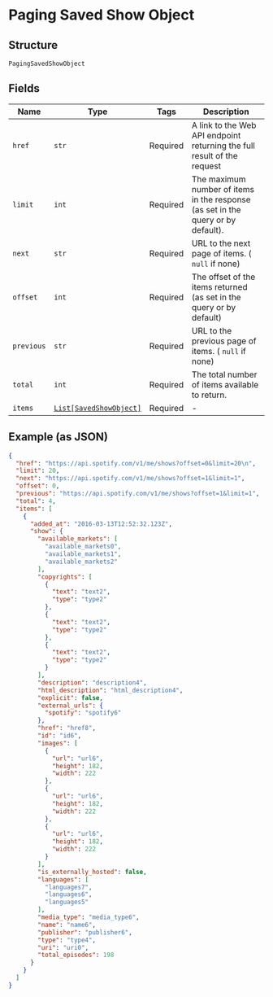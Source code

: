 
# Paging Saved Show Object

## Structure

`PagingSavedShowObject`

## Fields

| Name | Type | Tags | Description |
|  --- | --- | --- | --- |
| `href` | `str` | Required | A link to the Web API endpoint returning the full result of the request |
| `limit` | `int` | Required | The maximum number of items in the response (as set in the query or by default). |
| `next` | `str` | Required | URL to the next page of items. ( `null` if none) |
| `offset` | `int` | Required | The offset of the items returned (as set in the query or by default) |
| `previous` | `str` | Required | URL to the previous page of items. ( `null` if none) |
| `total` | `int` | Required | The total number of items available to return. |
| `items` | [`List[SavedShowObject]`](../../doc/models/saved-show-object.md) | Required | - |

## Example (as JSON)

```json
{
  "href": "https://api.spotify.com/v1/me/shows?offset=0&limit=20\n",
  "limit": 20,
  "next": "https://api.spotify.com/v1/me/shows?offset=1&limit=1",
  "offset": 0,
  "previous": "https://api.spotify.com/v1/me/shows?offset=1&limit=1",
  "total": 4,
  "items": [
    {
      "added_at": "2016-03-13T12:52:32.123Z",
      "show": {
        "available_markets": [
          "available_markets0",
          "available_markets1",
          "available_markets2"
        ],
        "copyrights": [
          {
            "text": "text2",
            "type": "type2"
          },
          {
            "text": "text2",
            "type": "type2"
          },
          {
            "text": "text2",
            "type": "type2"
          }
        ],
        "description": "description4",
        "html_description": "html_description4",
        "explicit": false,
        "external_urls": {
          "spotify": "spotify6"
        },
        "href": "href8",
        "id": "id6",
        "images": [
          {
            "url": "url6",
            "height": 182,
            "width": 222
          },
          {
            "url": "url6",
            "height": 182,
            "width": 222
          },
          {
            "url": "url6",
            "height": 182,
            "width": 222
          }
        ],
        "is_externally_hosted": false,
        "languages": [
          "languages7",
          "languages6",
          "languages5"
        ],
        "media_type": "media_type6",
        "name": "name6",
        "publisher": "publisher6",
        "type": "type4",
        "uri": "uri0",
        "total_episodes": 198
      }
    }
  ]
}
```

